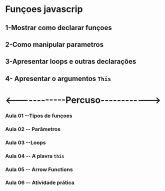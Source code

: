 # Funçoes javascrip 

## 1-Mostrar como declarar funçoes
## 2-Como manipular parametros
## 3-Apresentar loops e outras declarações
## 4- Apresentar o argumentos `This`

# <------------Percuso------------>

### Aula 01 --Tipos de funçoes
### Aula 02 -- Parâmetros
### Aula 03 --Loops
### Aula 04 -- A plavra `this`
### Aula 05 -- Arrow Functions
### Aula 06 -- Atividade prática





